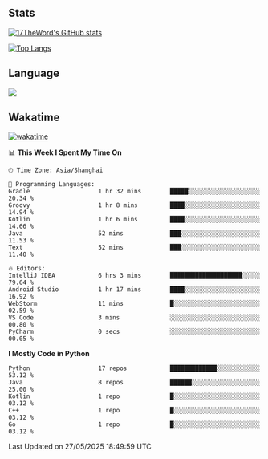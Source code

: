 ## Stats

[![17TheWord's GitHub stats](https://github-readme-stats.vercel.app/api?username=17TheWord&count_private=true&show_icons=true)](https://github.com/anuraghazra/github-readme-stats)

[![Top Langs](https://github-readme-stats.vercel.app/api/top-langs/?username=17TheWord&layout=compact&hide=html)](https://github.com/anuraghazra/github-readme-stats)

## Language

<img align="center" src="https://github-readme-stats-theword.vercel.app/api/wakatime?username=559772f0-9c03-4114-9e11-1b4b8b998e10&layout=compact&theme=dracula&hide_border=true">

## Wakatime

[![wakatime](https://wakatime.com/badge/user/559772f0-9c03-4114-9e11-1b4b8b998e10.svg)](https://wakatime.com/@559772f0-9c03-4114-9e11-1b4b8b998e10)

<!--START_SECTION:waka-->
📊 **This Week I Spent My Time On** 

```text
🕑︎ Time Zone: Asia/Shanghai

💬 Programming Languages: 
Gradle                   1 hr 32 mins        █████░░░░░░░░░░░░░░░░░░░░   20.34 % 
Groovy                   1 hr 8 mins         ████░░░░░░░░░░░░░░░░░░░░░   14.94 % 
Kotlin                   1 hr 6 mins         ████░░░░░░░░░░░░░░░░░░░░░   14.66 % 
Java                     52 mins             ███░░░░░░░░░░░░░░░░░░░░░░   11.53 % 
Text                     52 mins             ███░░░░░░░░░░░░░░░░░░░░░░   11.40 % 

🔥 Editors: 
IntelliJ IDEA            6 hrs 3 mins        ████████████████████░░░░░   79.64 % 
Android Studio           1 hr 17 mins        ████░░░░░░░░░░░░░░░░░░░░░   16.92 % 
WebStorm                 11 mins             █░░░░░░░░░░░░░░░░░░░░░░░░   02.59 % 
VS Code                  3 mins              ░░░░░░░░░░░░░░░░░░░░░░░░░   00.80 % 
PyCharm                  0 secs              ░░░░░░░░░░░░░░░░░░░░░░░░░   00.05 % 
```

**I Mostly Code in Python** 

```text
Python                   17 repos            █████████████░░░░░░░░░░░░   53.12 % 
Java                     8 repos             ██████░░░░░░░░░░░░░░░░░░░   25.00 % 
Kotlin                   1 repo              █░░░░░░░░░░░░░░░░░░░░░░░░   03.12 % 
C++                      1 repo              █░░░░░░░░░░░░░░░░░░░░░░░░   03.12 % 
Go                       1 repo              █░░░░░░░░░░░░░░░░░░░░░░░░   03.12 % 
```




 Last Updated on 27/05/2025 18:49:59 UTC
<!--END_SECTION:waka-->
